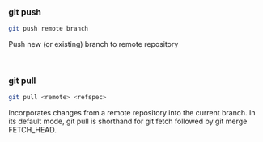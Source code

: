 ###  git push


```bash
git push remote branch
```

Push new (or existing) branch to remote repository

<br>

### git pull

```bash
git pull <remote> <refspec>
```

Incorporates changes from a remote repository into the current branch. In its default mode, git pull is shorthand for git fetch followed by git merge FETCH_HEAD.
